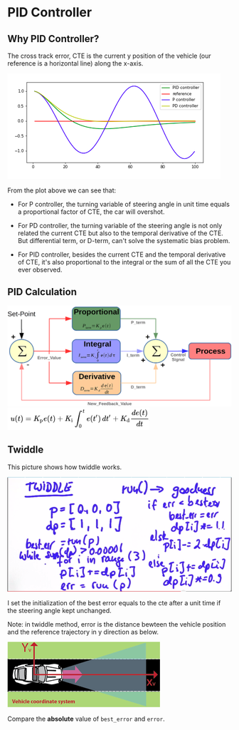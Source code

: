 [//]: # (Image References)

[image0]: ./ReadmeImages/plot.png "Flowchar"
[image1]: ./ReadmeImages/PID.png "yaw_rate!=0"
[image2]: ./ReadmeImages/PID_formula.png "yaw_rate!=0"
[image3]: ./ReadmeImages/twiddle.png 
[image4]: ./ReadmeImages/vehicle_coordinate.png 


# PID Controller

## Why PID Controller?

The cross track error, CTE is the current y position of the vehicle (our reference is a horizontal line) along the x-axis.

![alt text][image0]

From the plot above we can see that:

- For P controller, the turning variable of steering angle in unit time equals a proportional factor of CTE, the car will overshot.

- For PD controller, the turning variable of the steering angle is not only related the current CTE  but also to the temporal derivative of the CTE. But differential term, or D-term, can't solve the systematic bias problem.

- For PID controller, besides the current CTE and the temporal derivative of CTE, it's also proportional to the integral or the sum of all the CTE you ever observed.

## PID Calculation

![alt text][image1]
![alt text][image2]

## Twiddle

This picture shows how twiddle works.

![alt text][image3]

I set the initialization of the best error equals to the cte after a unit time if the steering angle kept unchanged.

Note: in twiddle method, error is the distance bewteen the vehicle position and the reference trajectory in y direction as below. 

![alt text][image4]

Compare the __absolute__ value of `best_error` and `error`.


